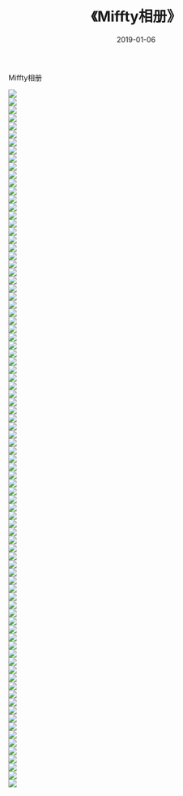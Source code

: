 ﻿---
layout: post
title:  《Miffty相册》
date:   2019-01-06
img: http://pic.660000.xyz/1:down/唯美/2019/Miffty相册/000.jpg
categories: [美女, 清纯, 唯美]
---

Miffty相册

  ![](http://pic.660000.xyz/1:down/唯美/2019/Miffty相册/001.jpg) <br> ![](http://pic.660000.xyz/1:down/唯美/2019/Miffty相册/002.jpg) <br> ![](http://pic.660000.xyz/1:down/唯美/2019/Miffty相册/003.jpg) <br> ![](http://pic.660000.xyz/1:down/唯美/2019/Miffty相册/004.jpg) <br> ![](http://pic.660000.xyz/1:down/唯美/2019/Miffty相册/005.jpg) <br> ![](http://pic.660000.xyz/1:down/唯美/2019/Miffty相册/006.jpg) <br> ![](http://pic.660000.xyz/1:down/唯美/2019/Miffty相册/007.jpg) <br> ![](http://pic.660000.xyz/1:down/唯美/2019/Miffty相册/008.jpg) <br> ![](http://pic.660000.xyz/1:down/唯美/2019/Miffty相册/009.jpg) <br> ![](http://pic.660000.xyz/1:down/唯美/2019/Miffty相册/010.jpg) <br> ![](http://pic.660000.xyz/1:down/唯美/2019/Miffty相册/011.jpg) <br> ![](http://pic.660000.xyz/1:down/唯美/2019/Miffty相册/012.jpg) <br> ![](http://pic.660000.xyz/1:down/唯美/2019/Miffty相册/013.jpg) <br> ![](http://pic.660000.xyz/1:down/唯美/2019/Miffty相册/014.jpg) <br> ![](http://pic.660000.xyz/1:down/唯美/2019/Miffty相册/015.jpg) <br> ![](http://pic.660000.xyz/1:down/唯美/2019/Miffty相册/016.jpg) <br> ![](http://pic.660000.xyz/1:down/唯美/2019/Miffty相册/017.jpg) <br> ![](http://pic.660000.xyz/1:down/唯美/2019/Miffty相册/018.jpg) <br> ![](http://pic.660000.xyz/1:down/唯美/2019/Miffty相册/019.jpg) <br> ![](http://pic.660000.xyz/1:down/唯美/2019/Miffty相册/020.jpg) <br> ![](http://pic.660000.xyz/1:down/唯美/2019/Miffty相册/021.jpg) <br> ![](http://pic.660000.xyz/1:down/唯美/2019/Miffty相册/022.jpg) <br> ![](http://pic.660000.xyz/1:down/唯美/2019/Miffty相册/023.jpg) <br> ![](http://pic.660000.xyz/1:down/唯美/2019/Miffty相册/024.jpg) <br> ![](http://pic.660000.xyz/1:down/唯美/2019/Miffty相册/025.jpg) <br> ![](http://pic.660000.xyz/1:down/唯美/2019/Miffty相册/026.jpg) <br> ![](http://pic.660000.xyz/1:down/唯美/2019/Miffty相册/027.jpg) <br> ![](http://pic.660000.xyz/1:down/唯美/2019/Miffty相册/028.jpg) <br> ![](http://pic.660000.xyz/1:down/唯美/2019/Miffty相册/029.jpg) <br> ![](http://pic.660000.xyz/1:down/唯美/2019/Miffty相册/030.jpg) <br> ![](http://pic.660000.xyz/1:down/唯美/2019/Miffty相册/031.jpg) <br> ![](http://pic.660000.xyz/1:down/唯美/2019/Miffty相册/032.jpg) <br> ![](http://pic.660000.xyz/1:down/唯美/2019/Miffty相册/033.jpg) <br> ![](http://pic.660000.xyz/1:down/唯美/2019/Miffty相册/034.jpg) <br> ![](http://pic.660000.xyz/1:down/唯美/2019/Miffty相册/035.jpg) <br> ![](http://pic.660000.xyz/1:down/唯美/2019/Miffty相册/036.jpg) <br> ![](http://pic.660000.xyz/1:down/唯美/2019/Miffty相册/037.jpg) <br> ![](http://pic.660000.xyz/1:down/唯美/2019/Miffty相册/038.jpg) <br> ![](http://pic.660000.xyz/1:down/唯美/2019/Miffty相册/039.jpg) <br> ![](http://pic.660000.xyz/1:down/唯美/2019/Miffty相册/040.jpg) <br> ![](http://pic.660000.xyz/1:down/唯美/2019/Miffty相册/041.jpg) <br> ![](http://pic.660000.xyz/1:down/唯美/2019/Miffty相册/042.jpg) <br> ![](http://pic.660000.xyz/1:down/唯美/2019/Miffty相册/043.jpg) <br> ![](http://pic.660000.xyz/1:down/唯美/2019/Miffty相册/044.jpg) <br> ![](http://pic.660000.xyz/1:down/唯美/2019/Miffty相册/045.jpg) <br> ![](http://pic.660000.xyz/1:down/唯美/2019/Miffty相册/046.jpg) <br> ![](http://pic.660000.xyz/1:down/唯美/2019/Miffty相册/047.jpg) <br> ![](http://pic.660000.xyz/1:down/唯美/2019/Miffty相册/048.jpg) <br> ![](http://pic.660000.xyz/1:down/唯美/2019/Miffty相册/049.jpg) <br> ![](http://pic.660000.xyz/1:down/唯美/2019/Miffty相册/050.jpg) <br> ![](http://pic.660000.xyz/1:down/唯美/2019/Miffty相册/051.jpg) <br> ![](http://pic.660000.xyz/1:down/唯美/2019/Miffty相册/052.jpg) <br> ![](http://pic.660000.xyz/1:down/唯美/2019/Miffty相册/053.jpg) <br> ![](http://pic.660000.xyz/1:down/唯美/2019/Miffty相册/054.jpg) <br> ![](http://pic.660000.xyz/1:down/唯美/2019/Miffty相册/055.jpg) <br> ![](http://pic.660000.xyz/1:down/唯美/2019/Miffty相册/056.jpg) <br> ![](http://pic.660000.xyz/1:down/唯美/2019/Miffty相册/057.jpg) <br> ![](http://pic.660000.xyz/1:down/唯美/2019/Miffty相册/058.jpg) <br> ![](http://pic.660000.xyz/1:down/唯美/2019/Miffty相册/059.jpg) <br> ![](http://pic.660000.xyz/1:down/唯美/2019/Miffty相册/060.jpg) <br> ![](http://pic.660000.xyz/1:down/唯美/2019/Miffty相册/061.jpg) <br> ![](http://pic.660000.xyz/1:down/唯美/2019/Miffty相册/062.jpg) <br> ![](http://pic.660000.xyz/1:down/唯美/2019/Miffty相册/063.jpg) <br> ![](http://pic.660000.xyz/1:down/唯美/2019/Miffty相册/064.jpg) <br> ![](http://pic.660000.xyz/1:down/唯美/2019/Miffty相册/065.jpg) <br> ![](http://pic.660000.xyz/1:down/唯美/2019/Miffty相册/066.jpg) <br> ![](http://pic.660000.xyz/1:down/唯美/2019/Miffty相册/067.jpg) <br> ![](http://pic.660000.xyz/1:down/唯美/2019/Miffty相册/068.jpg) <br> ![](http://pic.660000.xyz/1:down/唯美/2019/Miffty相册/069.jpg) <br> ![](http://pic.660000.xyz/1:down/唯美/2019/Miffty相册/070.jpg) <br> ![](http://pic.660000.xyz/1:down/唯美/2019/Miffty相册/071.jpg) <br> ![](http://pic.660000.xyz/1:down/唯美/2019/Miffty相册/072.jpg) <br> ![](http://pic.660000.xyz/1:down/唯美/2019/Miffty相册/073.jpg) <br> ![](http://pic.660000.xyz/1:down/唯美/2019/Miffty相册/074.jpg) <br> ![](http://pic.660000.xyz/1:down/唯美/2019/Miffty相册/075.jpg) <br> ![](http://pic.660000.xyz/1:down/唯美/2019/Miffty相册/076.jpg) <br> ![](http://pic.660000.xyz/1:down/唯美/2019/Miffty相册/077.jpg) <br> ![](http://pic.660000.xyz/1:down/唯美/2019/Miffty相册/078.jpg) <br> ![](http://pic.660000.xyz/1:down/唯美/2019/Miffty相册/079.jpg) <br> ![](http://pic.660000.xyz/1:down/唯美/2019/Miffty相册/080.jpg) <br> ![](http://pic.660000.xyz/1:down/唯美/2019/Miffty相册/081.jpg) <br> ![](http://pic.660000.xyz/1:down/唯美/2019/Miffty相册/082.jpg) <br> ![](http://pic.660000.xyz/1:down/唯美/2019/Miffty相册/083.jpg) <br> ![](http://pic.660000.xyz/1:down/唯美/2019/Miffty相册/084.jpg) <br> ![](http://pic.660000.xyz/1:down/唯美/2019/Miffty相册/085.jpg) <br> ![](http://pic.660000.xyz/1:down/唯美/2019/Miffty相册/086.jpg) <br>